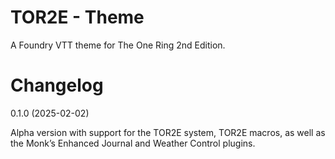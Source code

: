# TOR2E - Theme
A Foundry VTT theme for The One Ring 2nd Edition.

# Changelog

0.1.0 (2025-02-02)

Alpha version with support for the TOR2E system, TOR2E macros, as well as the Monk’s Enhanced Journal and Weather Control plugins.  
